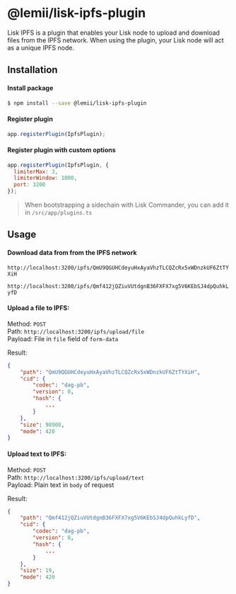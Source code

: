 # @lemii/lisk-ipfs-plugin

Lisk IPFS is a plugin that enables your Lisk node to upload and download files from the IPFS network. When using the plugin, your Lisk node will act as a unique IPFS node.

## Installation

#### Install package

```sh
$ npm install --save @lemii/lisk-ipfs-plugin
```

#### Register plugin

```js
app.registerPlugin(IpfsPlugin);
```

#### Register plugin with custom options

```js
app.registerPlugin(IpfsPlugin, {
  limiterMax: 3,
  limiterWindow: 1000,
  port: 3200
});
```

> When bootstrapping a sidechain with Lisk Commander, you can add it in `/src/app/plugins.ts`

## Usage

#### Download data from from the IPFS network

`http://localhost:3200/ipfs/QmU9QGUHCdeyuHxAyaVhzTLCQZcRx5xWDnzkUF6ZtTYXiH`

`http://localhost:3200/ipfs/Qmf412jQZiuVUtdgnB36FXFX7xg5V6KEbSJ4dpQuhkLyfD`

#### Upload a file to IPFS:

Method: `POST`  
Path: `http://localhost:3200/ipfs/upload/file`  
Payload: File in `file` field of `form-data`

Result:

```json
{
    "path": "QmU9QGUHCdeyuHxAyaVhzTLCQZcRx5xWDnzkUF6ZtTYXiH",
    "cid": {
        "codec": "dag-pb",
        "version": 0,
        "hash": {
            ...
        }
    },
    "size": 98908,
    "mode": 420
}
```

#### Upload text to IPFS:

Method: `POST`  
Path: `http://localhost:3200/ipfs/upload/text`  
Payload: Plain text in `body` of request

Result:

```json
{
    "path": "Qmf412jQZiuVUtdgnB36FXFX7xg5V6KEbSJ4dpQuhkLyfD",
    "cid": {
        "codec": "dag-pb",
        "version": 0,
        "hash": {
            ...
        }
    },
    "size": 19,
    "mode": 420
}
```
